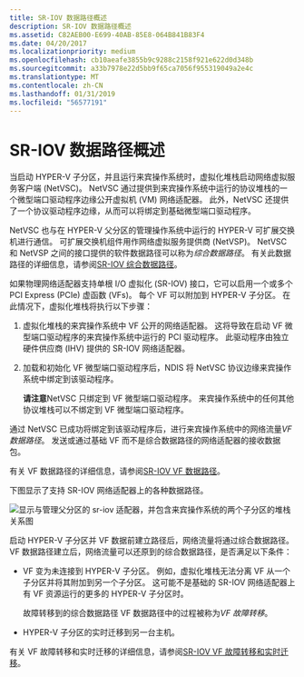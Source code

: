 ```yaml
---
title: SR-IOV 数据路径概述
description: SR-IOV 数据路径概述
ms.assetid: C82AEB00-E699-40AB-85E8-064B841B83F4
ms.date: 04/20/2017
ms.localizationpriority: medium
ms.openlocfilehash: cb10aeafe3855b9c9288c2158f921e622d0d348b
ms.sourcegitcommit: a33b7978e22d5bb9f65ca7056f955319049a2e4c
ms.translationtype: MT
ms.contentlocale: zh-CN
ms.lasthandoff: 01/31/2019
ms.locfileid: "56577191"
---
```

# <a name="overview-of-sr-iov-data-paths"></a>SR-IOV 数据路径概述


当启动 HYPER-V 子分区，并且运行来宾操作系统时，虚拟化堆栈启动网络虚拟服务客户端 (NetVSC)。 NetVSC 通过提供到来宾操作系统中运行的协议堆栈的一个微型端口驱动程序边缘公开虚拟机 (VM) 网络适配器。 此外，NetVSC 还提供了一个协议驱动程序边缘，从而可以将绑定到基础微型端口驱动程序。

NetVSC 也与在 HYPER-V 父分区的管理操作系统中运行的 HYPER-V 可扩展交换机进行通信。 可扩展交换机组件用作网络虚拟服务提供商 (NetVSP)。 NetVSC 和 NetVSP 之间的接口提供的软件数据路径可以称为*综合数据路径*。 有关此数据路径的详细信息，请参阅[SR-IOV 综合数据路径](sr-iov-synthetic-data-path.md)。

如果物理网络适配器支持单根 I/O 虚拟化 (SR-IOV) 接口，它可以启用一个或多个 PCI Express (PCIe) 虚函数 (VFs)。 每个 VF 可以附加到 HYPER-V 子分区。 在此情况下，虚拟化堆栈将执行以下步骤：

1.  虚拟化堆栈的来宾操作系统中 VF 公开的网络适配器。 这将导致在启动 VF 微型端口驱动程序的来宾操作系统中运行的 PCI 驱动程序。 此驱动程序由独立硬件供应商 (IHV) 提供的 SR-IOV 网络适配器。

2.  加载和初始化 VF 微型端口驱动程序后，NDIS 将 NetVSC 协议边缘来宾操作系统中绑定到该驱动程序。

    **请注意**NetVSC 只绑定到 VF 微型端口驱动程序。 来宾操作系统中的任何其他协议堆栈可以不绑定到 VF 微型端口驱动程序。

通过 NetVSC 已成功将绑定到该驱动程序后，进行来宾操作系统中的网络流量*VF 数据路径*。 发送或通过基础 VF 而不是综合数据路径的网络适配器的接收数据包。

有关 VF 数据路径的详细信息，请参阅[SR-IOV VF 数据路径](sr-iov-vf-data-path.md)。

下图显示了支持 SR-IOV 网络适配器上的各种数据路径。

![显示与管理父分区的 sr-iov 适配器，并包含来宾操作系统的两个子分区的堆栈关系图](images/sriovdatapaths.png)

启动 HYPER-V 子分区并 VF 数据前建立路径后，网络流量将通过综合数据路径。 VF 数据路径建立后，网络流量可以还原到的综合数据路径，是否满足以下条件：

-   VF 变为未连接到 HYPER-V 子分区。 例如，虚拟化堆栈无法分离 VF 从一个子分区并将其附加到另一个子分区。 这可能不是基础的 SR-IOV 网络适配器上有 VF 资源运行的更多的 HYPER-V 子分区时。

    故障转移到的综合数据路径 VF 数据路径中的过程被称为*VF 故障转移*。

-   HYPER-V 子分区的实时迁移到另一台主机。

有关 VF 故障转移和实时迁移的详细信息，请参阅[SR-IOV VF 故障转移和实时迁移](sr-iov-vf-failover-and-live-migration-support.md)。